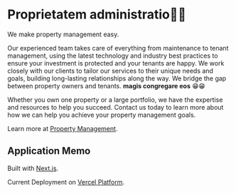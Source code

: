 
# Proprietatem administratio🍩🍩

We make property management easy.

Our experienced team takes care of everything from maintenance to tenant management, using the latest technology and industry best practices to ensure your investment is protected and your tenants are happy. We work closely with our clients to tailor our services to their unique needs and goals, building long-lasting relationships along the way. We bridge the gap between property owners and tenants. **magis congregare eos** 😁😁

Whether you own one property or a large portfolio, we have the expertise and resources to help you succeed. Contact us today to learn more about how we can help you achieve your property management goals.

Learn more at [Property Management](https://google.com).

## Application Memo

Built with [Next.js](https://nextjs.org/).

Current Deployment on [Vercel Platform](https://vercel.com/new?utm_medium=default-template&filter=next.js&utm_source=create-next-app&utm_campaign=create-next-app-readme).
